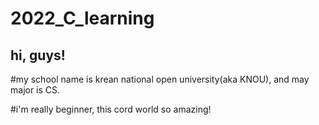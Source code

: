 # 2022_C_learning 

## hi, guys! 

#my school name is krean national open university(aka KNOU), and may major is CS.

#i'm really beginner, this cord world so amazing!

